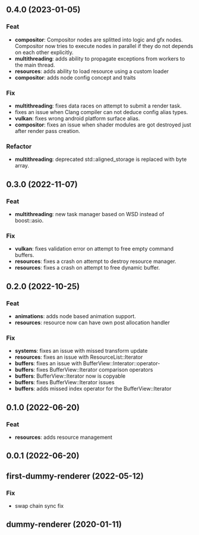 ## 0.4.0 (2023-01-05)

### Feat

- **compositor**: Compositor nodes are splitted into logic and gfx nodes. Compositor now tries to execute nodes in parallel if they do not depends on each other explicitly.
- **multithreading**: adds ability to propagate exceptions from workers to the main thread.
- **resources**: adds ability to load resource using a custom loader
- **compositor**: adds node config concept and traits

### Fix

- **multithreading**: fixes data races on attempt to submit a render task.
- fixes an issue when Clang compiler can not deduce config alias types.
- **vulkan**: fixes wrong android platform surface alias.
- **compositor**: fixes an issue when shader modules are got destroyed just after render pass creation.

### Refactor

- **multithreading**: deprecated std::aligned_storage is replaced with byte array.

## 0.3.0 (2022-11-07)

### Feat

- **multithreading**: new task manager based on WSD instead of boost::asio.

### Fix

- **vulkan**: fixes validation error on attempt to free empty command buffers.
- **resources**: fixes a crash on attempt to destroy resource manager.
- **resources**: fixes a crash on attempt to free dynamic buffer.

## 0.2.0 (2022-10-25)

### Feat

- **animations**: adds node based animation support.
- **resources**: resource now can have own post allocation handler

### Fix

- **systems**: fixes an issue with missed transform update
- **resources**: fixes an issue with ResourceList::Iterator
- **buffers**: fixes an issue with BufferView::Interator::operator-
- **buffers**: fixes BufferView<T>::Iterator comparison operators
- **buffers**: BufferView<T>::Iterator now is copyable
- **buffers**: fixes BufferView<T>::Iterator issues
- **buffers**: adds missed index operator for the BufferView<T>::Iterator

## 0.1.0 (2022-06-20)

### Feat

- **resources**: adds resource management

## 0.0.1 (2022-06-20)

## first-dummy-renderer (2022-05-12)

### Fix

- swap chain sync fix

## dummy-renderer (2020-01-11)
